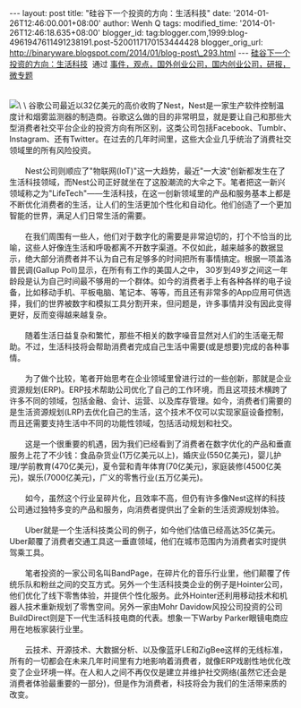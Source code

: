--- layout: post title: "硅谷下一个投资的方向：生活科技" date:
'2014-01-26T12:46:00.001+08:00' author: Wenh Q tags: modified\_time:
'2014-01-26T12:46:18.635+08:00' blogger\_id:
tag:blogger.com,1999:blog-4961947611491238191.post-5200117170153444428
blogger\_orig\_url:
http://binaryware.blogspot.com/2014/01/blog-post\_293.html ---
[硅谷下一个投资的方向：生活科技](http://www.kuailiyu.com/article/8039.html)  通过
[事件，观点，国外创业公司，国内创业公司，研报，微专题](http://www.kuailiyu.com/)\
\
\
![](https://images-blogger-opensocial.googleusercontent.com/gadgets/proxy?url=http%3A%2F%2Fwww.kuailiyu.com%2Fuploadfile%2F2014%2F0124%2F20140124031857598.jpg&container=blogger&gadget=a&rewriteMime=image%2F*)\
\
谷歌公司最近以32亿美元的高价收购了Nest，Nest是一家生产软件控制温度计和烟雾监测器的制造商。谷歌这么做的目的非常明显，就是要让自己和那些大型消费者社交平台企业的投资方向有所区别，这类公司包括Facebook、Tumblr、Instagram、还有Twitter。在过去的几年时间里，这些大企业几乎统治了消费社交领域里的所有风险投资。\
\
　　Nest公司则顺应了"物联网(IoT)"这一大趋势，最近"一大波"创新都发生在了生活科技领域，而Nest公司正好就坐在了这股潮流的大伞之下。笔者把这一新兴领域称之为"LifeTech"——生活科技，在这一创新领域里的产品和服务基本上都是不断优化消费者的生活，让人们的生活更加个性化和自动化。他们创造了一个更加智能的世界，满足人们日常生活的需要。\
\
　　在我们周围有一些人，他们对于数字化的需要是非常迫切的，打个不恰当的比喻，这些人好像连生活和呼吸都离不开数字渠道。不仅如此，越来越多的数据显示，绝大部分消费者并不认为自己有足够多的时间把所有事情搞定。根据一项盖洛普民调(Gallup
Poll)显示，在所有有工作的美国人之中，
30岁到49岁之间这一年龄段是认为自己时间最不够用的一个群体。如今的消费者手上有各种各样的电子设备，比如移动手机、平板电脑、笔记本、等等，而且还有非常多的App应用可供选择，我们的世界被数字和模拟工具分割开来，但问题是，许多事情并没有因此变得更好，反而变得越来越复杂。\
\
　　随着生活日益复杂和繁忙，那些不相关的数字噪音显然对人们的生活毫无帮助。不过，生活科技将会帮助消费者完成自己生活中需要(或是想要)完成的各种事情。\
\
　　为了做个比较，笔者开始思考在企业领域里曾进行过的一些创新，那就是企业资源规划(ERP)。ERP技术帮助公司优化了自己的工作环境，而且这项技术横跨了许多不同的领域，包括金融、会计、运营、以及库存管理。如今，消费者们需要的是生活资源规划(LRP)去优化自己的生活，这个技术不仅可以实现家庭设备控制，而且还需要支持生活中不同的功能性领域，包括活动规划和社交。\
\
　　这是一个很重要的机遇，因为我们已经看到了消费者在数字优化的产品和垂直服务上花了不少钱：食品杂货业(1万亿美元以上)，婚庆业(550亿美元)，婴儿护理/学前教育(470亿美元)，夏令营和青年体育(70亿美元)，家庭装修(4500亿美元)，娱乐(7000亿美元)，广义的零售行业(五万亿美元)。\
\
　　如今，虽然这个行业呈碎片化，且效率不高，但仍有许多像Nest这样的科技公司通过独特多变的产品和服务，向消费者提供出了全新的生活资源规划体验。\
\
　　Uber就是一个生活科技类公司的例子，如今他们估值已经高达35亿美元。Uber颠覆了消费者交通工具这一垂直领域，他们在城市范围内为消费者实时提供驾乘工具。\
\
　　笔者投资的一家公司名叫BandPage，在碎片化的音乐行业里，他们颠覆了传统乐队和粉丝之间的交互方式。另外一个生活科技类企业的例子是Hointer公司，他们优化了线下零售体验，并提供个性化服务。此外Hointer还利用移动技术和机器人技术重新规划了零售空间。另外一家由Mohr
Davidow风投公司投资的公司BuildDirect则是下一代生活科技电商的代表。想象一下Warby
Parker眼镜电商应用在地板家装行业里。\
\
　　云技术、开源技术、大数据分析、以及像蓝牙LE和ZigBee这样的无线标准，所有的一切都会在未来几年时间里有力地影响着消费者，就像ERP戏剧性地优化改变了企业环境一样。在人和人之间不再仅仅是建立并维护社交网络(虽然它还会是消费者体验最重要的一部分)，但是作为消费者，科技将会为我们的生活带来质的改变。
